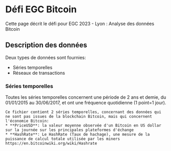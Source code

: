 # Défi EGC Bitcoin
Cette page décrit le défi pour EGC 2023 - Lyon : Analyse des données Bitcoin

## Description des données
Deux types de données sont fournies:
* Séries temporelles
* Réseaux de transactions

### Séries temporelles
Toutes les séries temporelles concernent une période de 2 ans et demie, du 01/01/2015 au 30/06/2017, et ont une fréquence quotidienne (1 point=1 jour).

```external.csv
Ce fichier contient 2 séries temporelles, concernant des données qui ne sont pas issues de la blockchain Bitcoin, mais qui concernent l'économie Bitcoin: 
* **PriceUSD**: la valeur moyenne observée d'un Bitcoin en US dollar sur la journée sur les principales plateformes d'échange
* **HashRate**: Le HashRate (Taux de hachage), une mesure de la puissance de calcul totale utilisée par les miners https://en.bitcoinwiki.org/wiki/Hashrate
